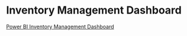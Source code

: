 # Inventory Management Dashboard


[Power BI Inventory Management Dashboard](https://www.youtube.com/watch?v=hGOxNYpXkLU)
